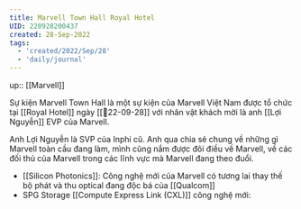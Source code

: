 ```yaml
---
title: Marvell Town Hall Royal Hotel
UID: 220928200437
created: 28-Sep-2022
tags:
  - 'created/2022/Sep/28'
  - 'daily/journal'
---
```

up:: [[Marvell]]

Sự kiện Marvell Town Hall là một sự kiện của Marvell Việt Nam được tổ chức tại [[Royal Hotel]] ngày [[📝22-09-28]] với nhân vật khách mời là anh [[Lợi Nguyễn]] EVP của Marvell.

Anh Lợi Nguyễn là SVP của Inphi cũ. Anh qua chia sẻ chung về những gì Marvell toàn cầu đang làm, mình cũng nắm được đôi điều về Marvell, về các đối thủ của Marvell trong các lĩnh vực mà Marvell đang theo đuổi.

- [[Silicon Photonics]]: Công nghệ mới của Marvell có tương lai thay thế bộ phát và thu optical đang độc bá của [[Qualcom]]
- SPG Storage [[Compute Express Link (CXL)]] công nghệ mới: